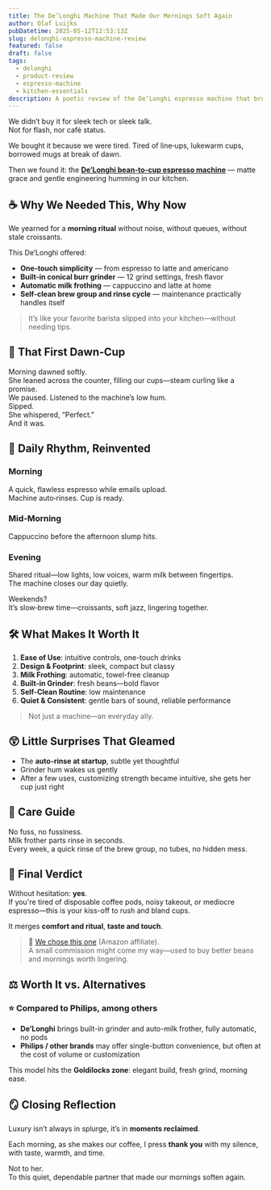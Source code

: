 ```yaml
---
title: The De’Longhi Machine That Made Our Mornings Soft Again
author: Olaf Luijks
pubDatetime: 2025-05-12T12:53:13Z
slug: delonghi-espresso-machine-review
featured: false
draft: false
tags:
  - delonghi
  - product-review
  - espresso-machine
  - kitchen-essentials
description: A poetic review of the De’Longhi espresso machine that brought ease and intimacy back to our mornings. One-touch coffee, no-fuss frothing, real flavor
---
```


We didn’t buy it for sleek tech or sleek talk.  
Not for flash, nor café status.

We bought it because we were tired.
Tired of line‑ups, lukewarm cups, borrowed mugs at break of dawn.

Then we found it: the [**De’Longhi bean‑to‑cup espresso machine**](https://amzn.to/3ZlhUSp) — matte grace and gentle engineering humming in our kitchen.

## ☕ Why We Needed This, Why Now

We yearned for a **morning ritual** without noise, without queues, without stale croissants.

This De’Longhi offered:

- **One-touch simplicity** — from espresso to latte and americano
- **Built-in conical burr grinder** — 12 grind settings, fresh flavor
- **Automatic milk frothing** — cappuccino and latte at home
- **Self-clean brew group and rinse cycle** — maintenance practically handles itself

> It’s like your favorite barista slipped into your kitchen—without needing tips.

## 🌅 That First Dawn‑Cup

Morning dawned softly.  
She leaned across the counter, filling our cups—steam curling like a promise.  
We paused. Listened to the machine’s low hum.  
Sipped.  
She whispered, “Perfect.”  
And it was.

## 🔄 Daily Rhythm, Reinvented

### Morning

A quick, flawless espresso while emails upload.  
Machine auto‑rinses. Cup is ready.

### Mid‑Morning

Cappuccino before the afternoon slump hits.

### Evening

Shared ritual—low lights, low voices, warm milk between fingertips.  
The machine closes our day quietly.

Weekends?  
It’s slow‑brew time—croissants, soft jazz, lingering together.

## 🛠 What Makes It Worth It

1. **Ease of Use**: intuitive controls, one-touch drinks
2. **Design & Footprint**: sleek, compact but classy
3. **Milk Frothing**: automatic, towel-free cleanup
4. **Built-in Grinder**: fresh beans—bold flavor
5. **Self-Clean Routine**: low maintenance
6. **Quiet & Consistent**: gentle bars of sound, reliable performance

> Not just a machine—an everyday ally.

## 😲 Little Surprises That Gleamed

- The **auto-rinse at startup**, subtle yet thoughtful
- Grinder hum wakes us gently
- After a few uses, customizing strength became intuitive, she gets her cup just right

## 🧽 Care Guide

No fuss, no fussiness.  
Milk frother parts rinse in seconds.  
Every week, a quick rinse of the brew group, no tubes, no hidden mess.

## 💸 Final Verdict

Without hesitation: **yes**.  
If you're tired of disposable coffee pods, noisy takeout, or mediocre espresso—this is your kiss-off to rush and bland cups.

It merges **comfort and ritual**, **taste and touch**.

> 🔗 [We chose this one](https://amzn.to/3ZlhUSp) (Amazon affiliate).  
> A small commission might come my way—used to buy better beans and mornings worth lingering.

## ⚖️ Worth It vs. Alternatives

### ⭐ Compared to Philips, among others

- **De’Longhi** brings built-in grinder and auto-milk frother, fully automatic, no pods
- **Philips / other brands** may offer single-button convenience, but often at the cost of volume or customization

This model hits the **Goldilocks zone**: elegant build, fresh grind, morning ease.

## 🪞 Closing Reflection

Luxury isn’t always in splurge, it’s in **moments reclaimed**.

Each morning, as she makes our coffee, I press **thank you** with my silence, with taste, warmth, and time.

Not to her.  
To this quiet, dependable partner that made our mornings soften again.
